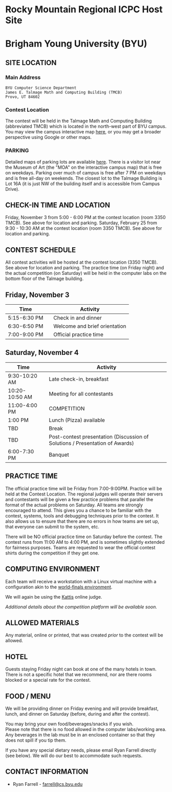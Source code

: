 # Rocky Mountain Regional ICPC Host Site

# Brigham Young University (BYU)

## SITE LOCATION

### Main Address

```
BYU Computer Science Department
James E. Talmage Math and Computing Building (TMCB)
Provo, UT 84602
```

### Contest Location

The contest will be held in the Talmage Math and Computing Building (abbreviated TMCB) which is located in the north-west part of BYU campus. You may view the campus interactive map [here](https://map.byu.edu), or you may get a broader perspective using Google or other maps.

### PARKING

Detailed maps of parking lots are available [here](https://map.byu.edu).  There is a visitor lot near the Museum of Art (the "MOA" on the interactive campus map) that is free on weekdays.  Parking over much of campus is free after 7 PM on weekdays and is free all-day on weekends.  The closest lot to the Talmage Building is Lot 16A (it is just NW of the building itself and is accessible from Campus Drive).

## CHECK-IN TIME AND LOCATION

Friday, November 3 from 5:00 - 6:00 PM at the contest location (room 3350 TMCB). See above for location and parking.
Saturday, February 25 from 9:30 - 10:30 AM at the contest location (room 3350 TMCB). See above for location and parking.

## CONTEST SCHEDULE

All contest activities will be hosted at the contest location (3350 TMCB). See above for location and parking.  The practice time (on Friday night) and the actual competition (on Saturday) will be held in the computer labs on the bottom floor of the Talmage building.

## Friday, November 3

| Time         |     | Activity                |
| ------------ | --- | ----------------------- |
| 5:15-6:30 PM |     | Check in and dinner     |
| 6:30-6:50 PM |     | Welcome and brief orientation |
| 7:00-9:00 PM |     | Official practice time  |

## Saturday, November 4

| Time       |     | Activity                              |
| ---------- | --- | ------------------------------------- |
| 9:30-10:20 AM |     | Late check-in, breakfast  |
| 10:20-10:50 AM |     | Meeting for all contestants           |
| 11:00-4:00 PM |     | COMPETITION |
| 1:00 PM  |     | Lunch (Pizza) available    |
| TBD  |     | Break                   |
| TBD  |     | Post-contest presentation (Discussion of Solutions / Presentation of Awards) |
| 6:00-7:30 PM  |     | Banquet |

## PRACTICE TIME

The official practice time will be Friday from 7:00-9:00PM. Practice will be held at the Contest Location. The regional judges will operate their servers and
contestants will be given a few practice problems that parallel the format of the actual problems on Saturday. All teams are strongly encouraged to attend.
This gives you a chance to be familiar with the contest, systems, tools and debugging techniques prior to the contest.  It also allows us to ensure that
there are no errors in how teams are set up, that everyone can submit to the system, etc.

There will be NO official practice time on Saturday before the contest.
The contest runs from 11:00 AM to 4:00 PM, and is sometimes slightly extended for fairness purposes. Teams are requested to wear the official contest shirts during
the competition if they get one.

## COMPUTING ENVIRONMENT

Each team will receive a workstation with a Linux virtual machine with a configuration akin to the [world-finals environment](https://docs.icpc.global/worldfinals-programming-environment/).

We will again be using the [Kattis](https://open.kattis.com) online judge.

*Additional details about the competition platform will be available soon.*

## ALLOWED MATERIALS

Any material, online or printed, that was created *prior* to the contest will be allowed.

## HOTEL

Guests staying Friday night can book at one of the many hotels in town. There is not a specific hotel that we recommend, nor are there rooms blocked
or a special rate for the contest.

## FOOD / MENU

We will be providing dinner on Friday evening and will provide breakfast, lunch, and dinner on Saturday (before, during and after the contest).

You may bring your own food/beverages/snacks if you wish.  
Please note that there is no food allowed in the computer labs/working area.  Any beverages in the lab must be in an enclosed container so that they does not spill if you tip them.

If you have any special dietary needs, please email Ryan Farrell directly (see below).  We will do our best to accommodate such requests.


## CONTACT INFORMATION

- Ryan Farrell - [farrell@cs.byu.edu](mailto:farrell@cs.byu.edu)
